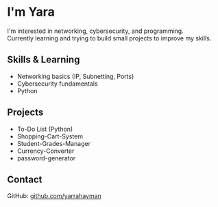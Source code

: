 # I'm Yara

I'm interested in networking, cybersecurity, and programming.  
Currently learning and trying to build small projects to improve my skills.  



## Skills & Learning
- Networking basics (IP, Subnetting, Ports)  
- Cybersecurity fundamentals  
- Python  



## Projects
- To-Do List (Python)  
- Shopping-Cart-System
- Student-Grades-Manager
- Currency-Converter
- password-generator





## Contact
GitHub: [github.com/yarrahayman](https://github.com/yarrahayman)


